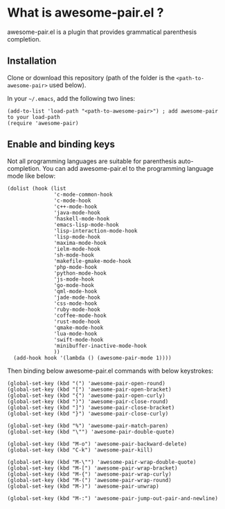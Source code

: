 # What is awesome-pair.el ?
awesome-pair.el is a plugin that provides grammatical parenthesis completion.

## Installation
Clone or download this repository (path of the folder is the `<path-to-awesome-pair>` used below).

In your `~/.emacs`, add the following two lines:
```Elisp
(add-to-list 'load-path "<path-to-awesome-pair>") ; add awesome-pair to your load-path
(require 'awesome-pair)
```

## Enable and binding keys
Not all programming languages ​​are suitable for parenthesis auto-completion.
You can add awesome-pair.el to the programming language mode like below:

```Elisp
(dolist (hook (list
               'c-mode-common-hook
               'c-mode-hook
               'c++-mode-hook
               'java-mode-hook
               'haskell-mode-hook
               'emacs-lisp-mode-hook
               'lisp-interaction-mode-hook
               'lisp-mode-hook
               'maxima-mode-hook
               'ielm-mode-hook
               'sh-mode-hook
               'makefile-gmake-mode-hook
               'php-mode-hook
               'python-mode-hook
               'js-mode-hook
               'go-mode-hook
               'qml-mode-hook
               'jade-mode-hook
               'css-mode-hook
               'ruby-mode-hook
               'coffee-mode-hook
               'rust-mode-hook
               'qmake-mode-hook
               'lua-mode-hook
               'swift-mode-hook
               'minibuffer-inactive-mode-hook
               ))
  (add-hook hook '(lambda () (awesome-pair-mode 1))))
```

Then binding below awesome-pair.el commands with below keystrokes:

```Elisp
(global-set-key (kbd "(") 'awesome-pair-open-round)
(global-set-key (kbd "[") 'awesome-pair-open-bracket)
(global-set-key (kbd "{") 'awesome-pair-open-curly)
(global-set-key (kbd ")") 'awesome-pair-close-round)
(global-set-key (kbd "]") 'awesome-pair-close-bracket)
(global-set-key (kbd "}") 'awesome-pair-close-curly)

(global-set-key (kbd "%") 'awesome-pair-match-paren)
(global-set-key (kbd "\"") 'awesome-pair-double-quote)

(global-set-key (kbd "M-o") 'awesome-pair-backward-delete) 
(global-set-key (kbd "C-k") 'awesome-pair-kill)

(global-set-key (kbd "M-\"") 'awesome-pair-wrap-double-quote) 
(global-set-key (kbd "M-[") 'awesome-pair-wrap-bracket)
(global-set-key (kbd "M-{") 'awesome-pair-wrap-curly)
(global-set-key (kbd "M-(") 'awesome-pair-wrap-round)
(global-set-key (kbd "M-)") 'awesome-pair-unwrap)

(global-set-key (kbd "M-:") 'awesome-pair-jump-out-pair-and-newline) 
```
